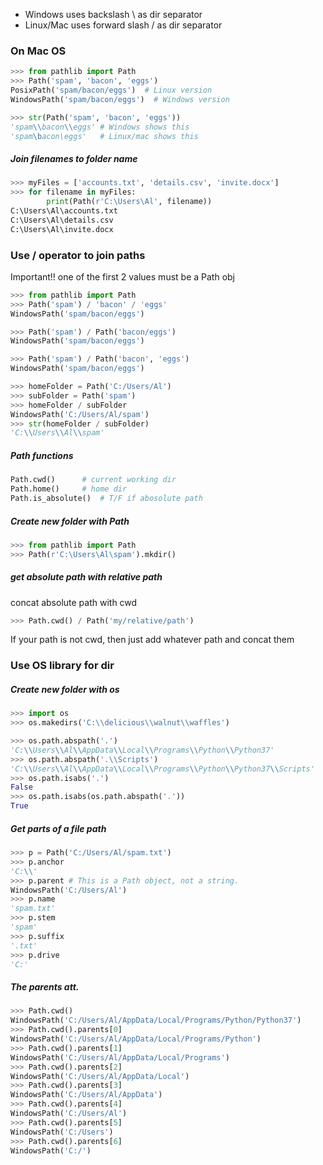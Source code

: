 - Windows uses backslash \ as dir separator
- Linux/Mac uses forward slash / as dir separator

### On Mac OS
```py
>>> from pathlib import Path
>>> Path('spam', 'bacon', 'eggs')
PosixPath('spam/bacon/eggs')  # Linux version
WindowsPath('spam/bacon/eggs')  # Windows version
```

```py
>>> str(Path('spam', 'bacon', 'eggs'))
'spam\\bacon\\eggs' # Windows shows this 
'spam\bacon\eggs'   # Linux/mac shows this
```

##### Join filenames to folder name
```py
>>> myFiles = ['accounts.txt', 'details.csv', 'invite.docx']
>>> for filename in myFiles:
        print(Path(r'C:\Users\Al', filename))
C:\Users\Al\accounts.txt
C:\Users\Al\details.csv
C:\Users\Al\invite.docx
```


### Use / operator to join paths
Important!! one of the first 2 values must be a Path obj

```py
>>> from pathlib import Path
>>> Path('spam') / 'bacon' / 'eggs'
WindowsPath('spam/bacon/eggs')

>>> Path('spam') / Path('bacon/eggs')
WindowsPath('spam/bacon/eggs')

>>> Path('spam') / Path('bacon', 'eggs')
WindowsPath('spam/bacon/eggs')

>>> homeFolder = Path('C:/Users/Al')
>>> subFolder = Path('spam')
>>> homeFolder / subFolder
WindowsPath('C:/Users/Al/spam')
>>> str(homeFolder / subFolder)
'C:\\Users\\Al\\spam'
```


##### Path functions
```py
Path.cwd()      # current working dir
Path.home()     # home dir
Path.is_absolute()  # T/F if abosolute path
```

##### Create new folder with Path
```py
>>> from pathlib import Path
>>> Path(r'C:\Users\Al\spam').mkdir()
```

##### get absolute path with relative path
concat absolute path with cwd
```py
>>> Path.cwd() / Path('my/relative/path')
```
If your path is not cwd, then just add whatever path and concat them

### Use OS library for dir
##### Create new folder with os
```py
>>> import os
>>> os.makedirs('C:\\delicious\\walnut\\waffles')
```

```py
>>> os.path.abspath('.')
'C:\\Users\\Al\\AppData\\Local\\Programs\\Python\\Python37'
>>> os.path.abspath('.\\Scripts')
'C:\\Users\\Al\\AppData\\Local\\Programs\\Python\\Python37\\Scripts'
>>> os.path.isabs('.')
False
>>> os.path.isabs(os.path.abspath('.'))
True
```

##### Get parts of a file path
```py
>>> p = Path('C:/Users/Al/spam.txt')
>>> p.anchor
'C:\\'
>>> p.parent # This is a Path object, not a string.
WindowsPath('C:/Users/Al')
>>> p.name
'spam.txt'
>>> p.stem
'spam'
>>> p.suffix
'.txt'
>>> p.drive
'C:'
```


##### The parents att.
```py
>>> Path.cwd()
WindowsPath('C:/Users/Al/AppData/Local/Programs/Python/Python37')
>>> Path.cwd().parents[0]
WindowsPath('C:/Users/Al/AppData/Local/Programs/Python')
>>> Path.cwd().parents[1]
WindowsPath('C:/Users/Al/AppData/Local/Programs')
>>> Path.cwd().parents[2]
WindowsPath('C:/Users/Al/AppData/Local')
>>> Path.cwd().parents[3]
WindowsPath('C:/Users/Al/AppData')
>>> Path.cwd().parents[4]
WindowsPath('C:/Users/Al')
>>> Path.cwd().parents[5]
WindowsPath('C:/Users')
>>> Path.cwd().parents[6]
WindowsPath('C:/')
```
